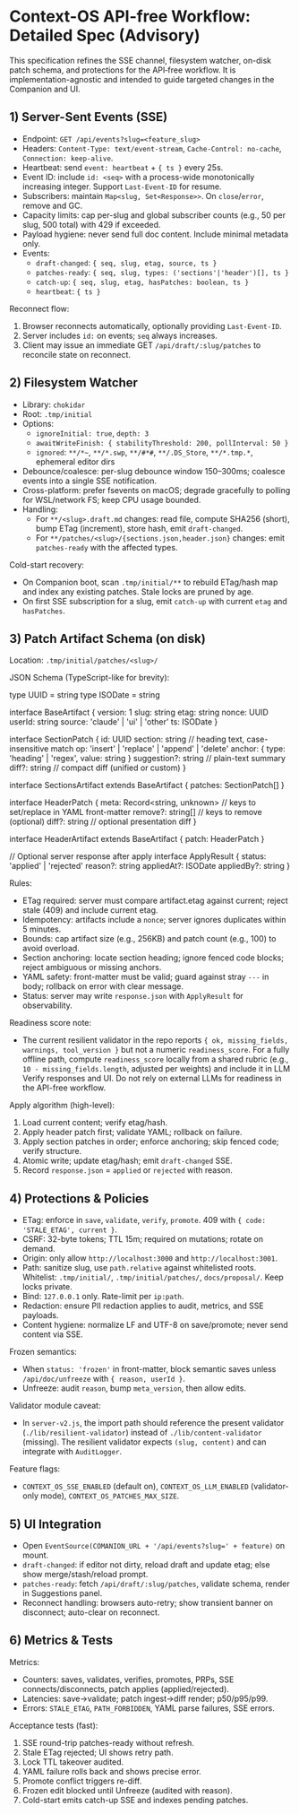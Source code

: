 # Context-OS API-free Workflow: Detailed Spec (Advisory)

This specification refines the SSE channel, filesystem watcher, on-disk patch schema, and protections for the API‑free workflow. It is implementation-agnostic and intended to guide targeted changes in the Companion and UI.

## 1) Server-Sent Events (SSE)

- Endpoint: `GET /api/events?slug=<feature_slug>`
- Headers: `Content-Type: text/event-stream`, `Cache-Control: no-cache`, `Connection: keep-alive`.
- Heartbeat: send `event: heartbeat` + `{ ts }` every 25s.
- Event ID: include `id: <seq>` with a process-wide monotonically increasing integer. Support `Last-Event-ID` for resume.
- Subscribers: maintain `Map<slug, Set<Response>>`. On `close`/`error`, remove and GC.
- Capacity limits: cap per-slug and global subscriber counts (e.g., 50 per slug, 500 total) with 429 if exceeded.
- Payload hygiene: never send full doc content. Include minimal metadata only.
- Events:
  - `draft-changed`: `{ seq, slug, etag, source, ts }`
  - `patches-ready`: `{ seq, slug, types: ('sections'|'header')[], ts }`
  - `catch-up`: `{ seq, slug, etag, hasPatches: boolean, ts }`
  - `heartbeat`: `{ ts }`

Reconnect flow:
1. Browser reconnects automatically, optionally providing `Last-Event-ID`.
2. Server includes `id:` on events; `seq` always increases.
3. Client may issue an immediate GET `/api/draft/:slug/patches` to reconcile state on reconnect.

## 2) Filesystem Watcher

- Library: `chokidar`
- Root: `.tmp/initial`
- Options:
  - `ignoreInitial: true`, `depth: 3`
  - `awaitWriteFinish: { stabilityThreshold: 200, pollInterval: 50 }`
  - `ignored`: `**/*~`, `**/*.swp`, `**/#*#`, `**/.DS_Store`, `**/*.tmp.*`, ephemeral editor dirs
- Debounce/coalesce: per-slug debounce window 150–300ms; coalesce events into a single SSE notification.
- Cross-platform: prefer fsevents on macOS; degrade gracefully to polling for WSL/network FS; keep CPU usage bounded.
- Handling:
  - For `**/<slug>.draft.md` changes: read file, compute SHA256 (short), bump ETag (increment), store hash, emit `draft-changed`.
  - For `**/patches/<slug>/{sections.json,header.json}` changes: emit `patches-ready` with the affected types.

Cold-start recovery:
- On Companion boot, scan `.tmp/initial/**` to rebuild ETag/hash map and index any existing patches. Stale locks are pruned by age.
- On first SSE subscription for a slug, emit `catch-up` with current `etag` and `hasPatches`.

## 3) Patch Artifact Schema (on disk)

Location: `.tmp/initial/patches/<slug>/`

JSON Schema (TypeScript-like for brevity):

type UUID = string
type ISODate = string

interface BaseArtifact {
  version: 1
  slug: string
  etag: string
  nonce: UUID
  userId: string
  source: 'claude' | 'ui' | 'other'
  ts: ISODate
}

interface SectionPatch {
  id: UUID
  section: string                 // heading text, case-insensitive match
  op: 'insert' | 'replace' | 'append' | 'delete'
  anchor: { type: 'heading' | 'regex', value: string }
  suggestion?: string             // plain-text summary
  diff?: string                   // compact diff (unified or custom)
}

interface SectionsArtifact extends BaseArtifact {
  patches: SectionPatch[]
}

interface HeaderPatch {
  meta: Record<string, unknown>   // keys to set/replace in YAML front-matter
  remove?: string[]               // keys to remove (optional)
  diff?: string                   // optional presentation diff
}

interface HeaderArtifact extends BaseArtifact {
  patch: HeaderPatch
}

// Optional server response after apply
interface ApplyResult {
  status: 'applied' | 'rejected'
  reason?: string
  appliedAt?: ISODate
  appliedBy?: string
}

Rules:
- ETag required: server must compare artifact.etag against current; reject stale (409) and include current etag.
- Idempotency: artifacts include a `nonce`; server ignores duplicates within 5 minutes.
- Bounds: cap artifact size (e.g., 256KB) and patch count (e.g., 100) to avoid overload.
- Section anchoring: locate section heading; ignore fenced code blocks; reject ambiguous or missing anchors.
- YAML safety: front-matter must be valid; guard against stray `---` in body; rollback on error with clear message.
- Status: server may write `response.json` with `ApplyResult` for observability.

Readiness score note:
- The current resilient validator in the repo reports `{ ok, missing_fields, warnings, tool_version }` but not a numeric `readiness_score`. For a fully offline path, compute `readiness_score` locally from a shared rubric (e.g., `10 - missing_fields.length`, adjusted per weights) and include it in LLM Verify responses and UI. Do not rely on external LLMs for readiness in the API-free workflow.

Apply algorithm (high-level):
1) Load current content; verify etag/hash.
2) Apply header patch first; validate YAML; rollback on failure.
3) Apply section patches in order; enforce anchoring; skip fenced code; verify structure.
4) Atomic write; update etag/hash; emit `draft-changed` SSE.
5) Record `response.json` = `applied` or `rejected` with reason.

## 4) Protections & Policies

- ETag: enforce in `save`, `validate`, `verify`, `promote`. 409 with `{ code: 'STALE_ETAG', current }`.
- CSRF: 32-byte tokens; TTL 15m; required on mutations; rotate on demand.
- Origin: only allow `http://localhost:3000` and `http://localhost:3001`.
- Path: sanitize slug, use `path.relative` against whitelisted roots. Whitelist: `.tmp/initial/`, `.tmp/initial/patches/`, `docs/proposal/`. Keep locks private.
- Bind: `127.0.0.1` only. Rate-limit per `ip:path`.
- Redaction: ensure PII redaction applies to audit, metrics, and SSE payloads.
- Content hygiene: normalize LF and UTF-8 on save/promote; never send content via SSE.

Frozen semantics:
- When `status: 'frozen'` in front-matter, block semantic saves unless `/api/doc/unfreeze` with `{ reason, userId }`.
- Unfreeze: audit `reason`, bump `meta_version`, then allow edits.

Validator module caveat:
- In `server-v2.js`, the import path should reference the present validator (`./lib/resilient-validator`) instead of `./lib/content-validator` (missing). The resilient validator expects `(slug, content)` and can integrate with `AuditLogger`.

Feature flags:
- `CONTEXT_OS_SSE_ENABLED` (default on), `CONTEXT_OS_LLM_ENABLED` (validator-only mode), `CONTEXT_OS_PATCHES_MAX_SIZE`.

## 5) UI Integration

- Open `EventSource(COMANION_URL + '/api/events?slug=' + feature)` on mount.
- `draft-changed`: if editor not dirty, reload draft and update etag; else show merge/stash/reload prompt.
- `patches-ready`: fetch `/api/draft/:slug/patches`, validate schema, render in Suggestions panel.
- Reconnect handling: browsers auto-retry; show transient banner on disconnect; auto-clear on reconnect.

## 6) Metrics & Tests

Metrics:
- Counters: saves, validates, verifies, promotes, PRPs, SSE connects/disconnects, patch applies (applied/rejected).
- Latencies: save→validate; patch ingest→diff render; p50/p95/p99.
- Errors: `STALE_ETAG`, `PATH_FORBIDDEN`, YAML parse failures, SSE errors.

Acceptance tests (fast):
1) SSE round-trip patches-ready without refresh.
2) Stale ETag rejected; UI shows retry path.
3) Lock TTL takeover audited.
4) YAML failure rolls back and shows precise error.
5) Promote conflict triggers re-diff.
6) Frozen edit blocked until Unfreeze (audited with reason).
7) Cold-start emits catch-up SSE and indexes pending patches.
